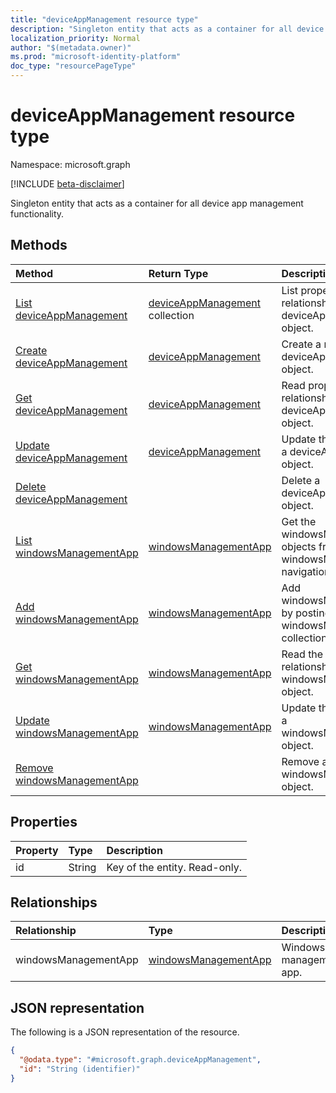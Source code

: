 ```yaml
---
title: "deviceAppManagement resource type"
description: "Singleton entity that acts as a container for all device app management functionality."
localization_priority: Normal
author: "$(metadata.owner)"
ms.prod: "microsoft-identity-platform"
doc_type: "resourcePageType"
---
```


# deviceAppManagement resource type

Namespace: microsoft.graph

[!INCLUDE [beta-disclaimer](../../includes/beta-disclaimer.md)]

Singleton entity that acts as a container for all device app management functionality.

## Methods

| Method                                                                                   | Return Type                                                         | Description                                                                           |
| :--------------------------------------------------------------------------------------- | :------------------------------------------------------------------ | :------------------------------------------------------------------------------------ |
| [List deviceAppManagement](../api/deviceappmanagement-list.md)                           | [deviceAppManagement](deviceAppManagement.md) collection            | List properties and relationships of a deviceAppManagement object.                    |
| [Create deviceAppManagement](../api/deviceappmanagement-create.md)                       | [deviceAppManagement](deviceAppManagement.md)                       | Create a new deviceAppManagement object.                                              |
| [Get deviceAppManagement](../api/deviceappmanagement-get.md)                             | [deviceAppManagement](deviceAppManagement.md)                       | Read properties and relationships of a deviceAppManagement object.                    |
| [Update deviceAppManagement](../api/deviceappmanagement-update.md)                       | [deviceAppManagement](deviceAppManagement.md)                       | Update the properties of a deviceAppManagement object.                                |
| [Delete deviceAppManagement](../api/deviceappmanagement-delete.md)                       |                                                                     | Delete a deviceAppManagement object.                                                  |
| [List windowsManagementApp](../api/deviceappmanagement-list-windowsmanagementapp.md)     | [windowsManagementApp](../resources/intune-windowsmanagementapp.md) | Get the windowsManagementApp objects from a windowsManagementApp navigation property. |
| [Add windowsManagementApp](../api/deviceappmanagement-post-windowsmanagementapp.md)      | [windowsManagementApp](../resources/intune-windowsmanagementapp.md) | Add windowsManagementApp by posting to the windowsManagementApp collection.           |
| [Get windowsManagementApp](../api/deviceappmanagement-get-windowsmanagementapp.md)       | [windowsManagementApp](../resources/intune-windowsmanagementapp.md) | Read the properties and relationships of a windowsManagementApp object.               |
| [Update windowsManagementApp](../api/deviceappmanagement-update-windowsmanagementapp.md) | [windowsManagementApp](../resources/intune-windowsmanagementapp.md) | Update the properties of a windowsManagementApp object.                               |
| [Remove windowsManagementApp](../api/deviceappmanagement-delete-windowsmanagementapp.md) |                                                                     | Remove a windowsManagementApp object.                                                 |

## Properties

| Property | Type   | Description                   |
| :------- | :----- | :---------------------------- |
| id       | String | Key of the entity. Read-only. |

## Relationships

| Relationship         | Type                                                         | Description             |
| :------------------- | :----------------------------------------------------------- | :---------------------- |
| windowsManagementApp | [windowsManagementApp](../resources/windowsmanagementapp.md) | Windows management app. |

## JSON representation

The following is a JSON representation of the resource.

<!-- {
  "blockType": "resource",
  "keyProperty": "id",
  "@odata.type": "microsoft.graph.deviceAppManagement",
  "baseType": "microsoft.graph.entity",
  "openType": False
}
-->

```json
{
  "@odata.type": "#microsoft.graph.deviceAppManagement",
  "id": "String (identifier)"
}
```
